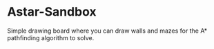 # Astar-Sandbox
Simple drawing board where you can draw walls and mazes for the A* pathfinding algorithm to solve.
